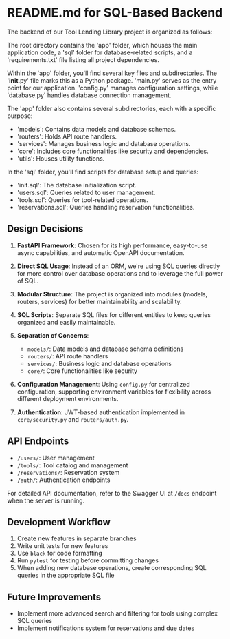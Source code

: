 # README.md for SQL-Based Backend

The backend of our Tool Lending Library project is organized as follows:

The root directory contains the 'app' folder, which houses the main application code, a 'sql' folder for database-related scripts, and a 'requirements.txt' file listing all project dependencies.

Within the 'app' folder, you'll find several key files and subdirectories. The '__init__.py' file marks this as a Python package. 'main.py' serves as the entry point for our application. 'config.py' manages configuration settings, while 'database.py' handles database connection management.

The 'app' folder also contains several subdirectories, each with a specific purpose:
- 'models': Contains data models and database schemas.
- 'routers': Holds API route handlers.
- 'services': Manages business logic and database operations.
- 'core': Includes core functionalities like security and dependencies.
- 'utils': Houses utility functions.

In the 'sql' folder, you'll find scripts for database setup and queries:
- 'init.sql': The database initialization script.
- 'users.sql': Queries related to user management.
- 'tools.sql': Queries for tool-related operations.
- 'reservations.sql': Queries handling reservation functionalities.

## Design Decisions

1. **FastAPI Framework**: Chosen for its high performance, easy-to-use async capabilities, and automatic OpenAPI documentation.

2. **Direct SQL Usage**: Instead of an ORM, we're using SQL queries directly for more control over database operations and to leverage the full power of SQL.

3. **Modular Structure**: The project is organized into modules (models, routers, services) for better maintainability and scalability.

4. **SQL Scripts**: Separate SQL files for different entities to keep queries organized and easily maintainable.

5. **Separation of Concerns**:
   - `models/`: Data models and database schema definitions
   - `routers/`: API route handlers
   - `services/`: Business logic and database operations
   - `core/`: Core functionalities like security

6. **Configuration Management**: Using `config.py` for centralized configuration, supporting environment variables for flexibility across different deployment environments.

7. **Authentication**: JWT-based authentication implemented in `core/security.py` and `routers/auth.py`.

## API Endpoints

- `/users/`: User management
- `/tools/`: Tool catalog and management
- `/reservations/`: Reservation system
- `/auth/`: Authentication endpoints

For detailed API documentation, refer to the Swagger UI at `/docs` endpoint when the server is running.

## Development Workflow

1. Create new features in separate branches
2. Write unit tests for new features
3. Use `black` for code formatting
4. Run `pytest` for testing before committing changes
5. When adding new database operations, create corresponding SQL queries in the appropriate SQL file

## Future Improvements

- Implement more advanced search and filtering for tools using complex SQL queries
- Implement notifications system for reservations and due dates
